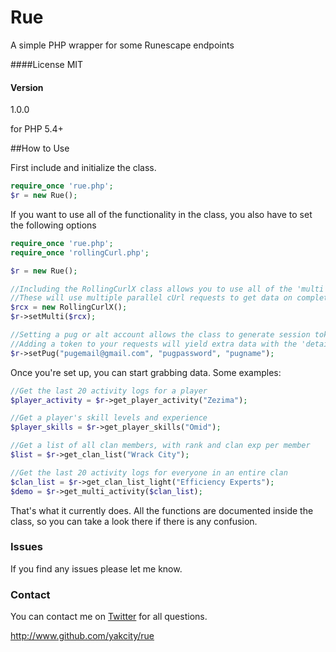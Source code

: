 # Rue
A simple PHP wrapper for some Runescape endpoints

####License
MIT

#### Version
1.0.0

for PHP 5.4+

##How to Use

First include and initialize the class.

```php
require_once 'rue.php';
$r = new Rue();
```
If you want to use all of the functionality in the class, you also have to set the following options

```php
require_once 'rue.php';
require_once 'rollingCurl.php';

$r = new Rue();

//Including the RollingCurlX class allows you to use all of the 'multi' methods. 
//These will use multiple parallel cUrl requests to get data on complete clans/groups quickly. 
$rcx = new RollingCurlX();
$r->setMulti($rcx);

//Setting a pug or alt account allows the class to generate session tokens. 
//Adding a token to your requests will yield extra data with the 'details' methods, like online status and world.
$r->setPug("pugemail@gmail.com", "pugpassword", "pugname");
```

Once you're set up, you can start grabbing data. Some examples:
```php
//Get the last 20 activity logs for a player
$player_activity = $r->get_player_activity("Zezima");

//Get a player's skill levels and experience
$player_skills = $r->get_player_skills("Omid");

//Get a list of all clan members, with rank and clan exp per member
$list = $r->get_clan_list("Wrack City");

//Get the last 20 activity logs for everyone in an entire clan
$clan_list = $r->get_clan_list_light("Efficiency Experts");
$demo = $r->get_multi_activity($clan_list);
```
That's what it currently does. All the functions are documented inside the class, so you can take a look there if there is any confusion.

### Issues
If you find any issues please let me know.

### Contact
You can contact me on [Twitter](https://twitter.com/) for all questions.

http://www.github.com/yakcity/rue
